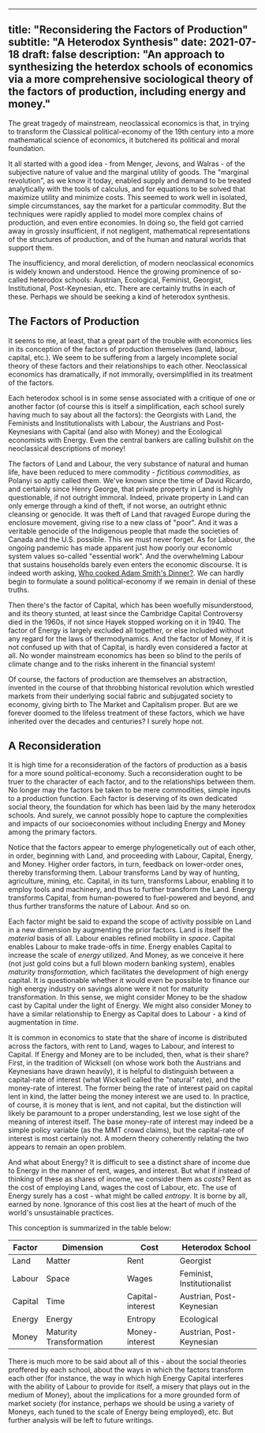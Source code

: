 
---
title: "Reconsidering the Factors of Production"
subtitle: "A Heterodox Synthesis"
date: 2021-07-18
draft: false
description: "An approach to synthesizing the heterdox schools of economics via
a more comprehensive sociological theory of the factors of production, including
energy and money."
---

The great tragedy of mainstream, neoclassical economics is that, 
in trying to transform the Classical political-economy of the 19th century 
into a more mathematical science of economics, it butchered its political and moral foundation. 

It all started with a good idea - from Menger, Jevons, and Walras - 
of the subjective nature of value and the marginal utility of goods.
The "marginal revolution", as we know it today, enabled supply and demand to be
treated analytically with the tools of calculus, and for equations to be solved
that maximize utility and minimize costs. This seemed to work well in 
isolated, simple circumstances, say the market for a particular commodity.
But the techniques were rapidly applied to model more complex chains of
production, and even entire economies. In doing so, the field got carried away in 
grossly insufficient, if not negligent, mathematical representations of the
structures of production, and of the human and natural worlds that support them.

The insufficiency, and moral dereliction, of modern neoclassical economics is
widely known and understood. Hence the growing prominence of so-called
heterodox schools: Austrian, Ecological, Feminist, Georgist, Institutional,
Post-Keynesian, etc. There are certainly truths in each of these. Perhaps we
should be seeking a kind of heterodox synthesis.

## The Factors of Production

It seems to me, at least, that a great part of the trouble with economics 
lies in its conception of the factors of production themselves (land, labour, capital, etc.).
We seem to be suffering from a largely incomplete social theory of these factors
and their relationships to each other.
Neoclassical economics has dramatically, if not immorally, oversimplified 
in its treatment of the factors.

Each heterodox school is in some sense associated with a critique of one or another factor
(of course this is itself a simplification, each school surely having much to
say about all the factors):
the Georgists with Land, the Feminists and Institutionalists with Labour,
the Austrians and Post-Keynesians with Capital (and also with Money)
and the Ecological economists with Energy. 
Even the central bankers are calling bullshit on the neoclassical 
descriptions of money!

The factors of Land and Labour, the very substance of natural and
human life, have been reduced to mere commodity - 
*fictitious commodities*, as Polanyi so aptly called them.
We've known since the time of David Ricardo, and certainly since Henry George,
that private property in Land is highly questionable, if not outright immoral. 
Indeed, private property in Land can only emerge through a kind of theft, if not worse, an outright
ethnic cleansing or genocide. It was theft of Land that ravaged Europe during the
enclosure movement, giving rise to a new class of "poor". 
And it was a veritable genocide of the Indigenous people that made the societies
of Canada and the U.S. possible. This we must never forget. 
As for Labour, the ongoing pandemic has made apparent just how poorly our economic
system values so-called "essential work". And the overwhelming Labour
that sustains households barely even enters the economic discourse.
It is indeed worth asking, [Who cooked Adam Smith's
Dinner?](https://www.goodreads.com/book/show/23206098-who-cooked-adam-smith-s-dinner-a-story-about-women-and-economics).
We can hardly begin to formulate a sound political-economy if we remain in denial of these truths. 

Then there's the factor of Capital, which has been woefully misunderstood,
and its theory stunted, at least since the Cambridge Capital Controversy died in
the 1960s, if not since Hayek stopped working on it in 1940. The factor of
Energy is largely excluded all together, or else included without any regard for the
laws of thermodynamics. And the factor of Money, if it is not confused up with
that of Capital, is hardly even considered a factor at all. No wonder mainstream
economics has been so blind to the perils of climate change and to the risks
inherent in the financial system!

Of course, the factors of production are themselves an abstraction, invented in
the course of that throbbing historical revolution which wrestled
markets from their underlying social fabric and subjugated society to economy, 
giving birth to The Market and Capitalism proper. But are we forever
doomed to the lifeless treatment of these factors, which we have inherited over
the decades and centuries? I surely hope not.

## A Reconsideration

It is high time for a reconsideration of the factors of production
as a basis for a more sound political-economy.
Such a reconsideration ought to be truer to the character of each factor, 
and to the relationships between them. No longer may the factors be taken to be mere commodities,
simple inputs to a production function. Each factor is deserving of its own
dedicated social theory, the foundation for which has been laid by the many
heterodox schools. And surely, we cannot possibly hope to capture the
complexities and impacts of our socioeconomies without including Energy and Money
among the primary factors. 

Notice that the factors appear to emerge phylogenetically out of each other, in order,
beginning with Land, and proceeding with Labour, Capital, Energy, and Money. 
Higher order factors, in turn, feedback on lower-order ones, thereby
transforming them. Labour transforms Land by way of hunting, agriculture, mining, etc. 
Capital, in its turn, transforms Labour, enabling it to employ tools and machinery, 
and thus to further transform the Land. Energy transforms Capital, from
human-powered to fuel-powered and beyond, and thus further transforms the nature
of Labour. And so on.

Each factor might be said to expand the scope of activity possible on Land in
a new dimension by augmenting the prior factors. Land is itself the *material* basis of all. 
Labour enables refined mobility in *space*. Capital 
enables Labour to make trade-offs in *time*. Energy enables Capital to increase
the scale of *energy* utilized. And Money, as we conceive it here (not just gold coins but 
a full blown modern banking system), enables *maturity transformation*, 
which facilitates the development of high energy capital. It is questionable
whether it would even be possible to finance our high energy industry on savings
alone were it not for maturity transformation. In this sense, we might consider
Money to be the shadow cast by Capital under the light of Energy. We might also
consider Money to have a similar relationship to Energy as Capital
does to Labour - a kind of augmentation in *time*.

It is common in economics to state that the share of income is distributed
across the factors, with rent to Land, wages to Labour, and interest to Capital.
If Energy and Money are to be included, then, what is their share? 
First, in the tradition of Wicksell (on whose work both the Austrians and
Keynesians have drawn heavily), it is helpful to distinguish between a capital-rate of
interest (what Wicksell called the "natural" rate), and the money-rate of interest. 
The former being the rate of interest paid on capital lent in kind, the latter being the money interest we
are used to. In practice, of course, it is money that is lent, and not capital,
but the distinction will likely be paramount to a proper understanding, lest we
lose sight of the meaning of interest itself. The base money-rate of interest may
indeed be a simple policy variable (as the MMT crowd claims), but the 
capital-rate of interest is most certainly not. A modern theory coherently relating the two
appears to remain an open problem.

And what about Energy? It is difficult to see a distinct share of income due to
Energy in the manner of rent, wages, and interest.
But what if instead of thinking of these as shares of income, we
consider them as *costs*? Rent as the cost of employing Land, wages the cost of Labour, etc. 
The use of Energy surely has a cost - what might be called *entropy*. 
It is borne by all, earned by none. Ignorance of this cost lies at the heart of
much of the world's unsustainable practices.

This conception is summarized in the table below:

| Factor    |   Dimension               |   Cost    |   Heterodox School |
|-----------|---------------------------|-----------|--------------------|
| Land      |   Matter                  | Rent             | Georgist
| Labour    |   Space                   | Wages            | Feminist, Institutionalist
| Capital   |   Time                    | Capital-interest | Austrian, Post-Keynesian
| Energy    |   Energy                  | Entropy          | Ecological
| Money     |   Maturity Transformation | Money-interest   | Austrian, Post-Keynesian

There is much more to be said about all of this - about the social theories
proffered by each school, about the ways in which the factors transform
each other (for instance, the way in which high Energy Capital interferes with
the ability of Labour to provide for itself, a misery that plays out in the
medium of Money), about the implications for a more grounded form of market
society (for instance, perhaps we should be using a variety of Moneys, each
tuned to the scale of Energy being employed), etc. But further analysis will be left to future writings.
